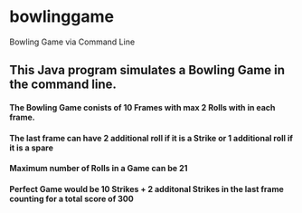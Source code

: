 # bowlinggame
Bowling Game via Command Line

## This Java program simulates a Bowling Game in the command line.

#### The Bowling Game conists of 10 Frames with max 2 Rolls with in each frame.
#### The last frame can have 2 additional roll if it is a Strike or 1 additional roll if it is a spare
#### Maximum number of Rolls in a Game can be 21
#### Perfect Game would be 10 Strikes + 2 additonal Strikes in the last frame counting for a total score of 300
